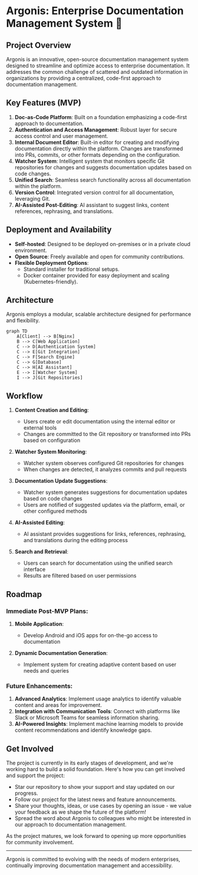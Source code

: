 # Argonis: Enterprise Documentation Management System 🧙

## Project Overview

Argonis is an innovative, open-source documentation management system designed to streamline and optimize access to enterprise documentation. It addresses the common challenge of scattered and outdated information in organizations by providing a centralized, code-first approach to documentation management.

## Key Features (MVP)

1. **Doc-as-Code Platform**: Built on a foundation emphasizing a code-first approach to documentation.
2. **Authentication and Access Management**: Robust layer for secure access control and user management.
3. **Internal Document Editor**: Built-in editor for creating and modifying documentation directly within the platform. Changes are transformed into PRs, commits, or other formats depending on the configuration.
4. **Watcher System**: Intelligent system that monitors specific Git repositories for changes and suggests documentation updates based on code changes.
5. **Unified Search**: Seamless search functionality across all documentation within the platform.
6. **Version Control**: Integrated version control for all documentation, leveraging Git.
7. **AI-Assisted Post-Editing**: AI assistant to suggest links, content references, rephrasing, and translations.

## Deployment and Availability

- **Self-hosted**: Designed to be deployed on-premises or in a private cloud environment.
- **Open Source**: Freely available and open for community contributions.
- **Flexible Deployment Options**: 
  - Standard installer for traditional setups.
  - Docker container provided for easy deployment and scaling (Kubernetes-friendly).

## Architecture

Argonis employs a modular, scalable architecture designed for performance and flexibility.

```mermaid
graph TD
    A[Client] --> B[Nginx]
    B --> C[Web Application]
    C --> D[Authentication System]
    C --> E[Git Integration]
    C --> F[Search Engine]
    C --> G[Database]
    C --> H[AI Assistant]
    E --> I[Watcher System]
    I --> J[Git Repositories]
```

## Workflow

1. **Content Creation and Editing**:
   - Users create or edit documentation using the internal editor or external tools
   - Changes are committed to the Git repository or transformed into PRs based on configuration

2. **Watcher System Monitoring**:
   - Watcher system observes configured Git repositories for changes
   - When changes are detected, it analyzes commits and pull requests

3. **Documentation Update Suggestions**:
   - Watcher system generates suggestions for documentation updates based on code changes
   - Users are notified of suggested updates via the platform, email, or other configured methods

4. **AI-Assisted Editing**:
   - AI assistant provides suggestions for links, references, rephrasing, and translations during the editing process

5. **Search and Retrieval**:
   - Users can search for documentation using the unified search interface
   - Results are filtered based on user permissions

## Roadmap

### Immediate Post-MVP Plans:

1. **Mobile Application**: 
   - Develop Android and iOS apps for on-the-go access to documentation

2. **Dynamic Documentation Generation**:
   - Implement system for creating adaptive content based on user needs and queries

### Future Enhancements:

1. **Advanced Analytics**: Implement usage analytics to identify valuable content and areas for improvement.
2. **Integration with Communication Tools**: Connect with platforms like Slack or Microsoft Teams for seamless information sharing.
3. **AI-Powered Insights**: Implement machine learning models to provide content recommendations and identify knowledge gaps.

## Get Involved

The project is currently in its early stages of development, and we're working hard to build a solid foundation. Here's how you can get involved and support the project:

- Star our repository to show your support and stay updated on our progress.
- Follow our project for the latest news and feature announcements.
- Share your thoughts, ideas, or use cases by opening an issue - we value your feedback as we shape the future of the platform!
- Spread the word about Argonis to colleagues who might be interested in our approach to documentation management.

As the project matures, we look forward to opening up more opportunities for community involvement.

---

Argonis is committed to evolving with the needs of modern enterprises, continually improving documentation management and accessibility.
